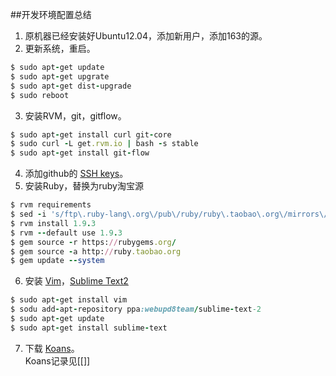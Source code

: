 ##开发环境配置总结

1. 原机器已经安装好Ubuntu12.04，添加新用户，添加163的源。
2. 更新系统，重启。
```ruby
$ sudo apt-get update
$ sudo apt-get upgrate
$ sudo apt-get dist-upgrade
$ sudo reboot
```
3. 安装RVM，git，gitflow。
```ruby
$ sudo apt-get install curl git-core
$ sudo curl -L get.rvm.io | bash -s stable
$ sudo apt-get install git-flow
```
4. 添加github的 [SSH keys](https://github.com/settings/ssh)。
5. 安装Ruby，替换为ruby淘宝源
```ruby
$ rvm requirements
$ sed -i 's/ftp\.ruby-lang\.org\/pub\/ruby/ruby\.taobao\.org\/mirrors\/ruby/g' ~/.rvm/config/db
$ rvm install 1.9.3
$ rvm --default use 1.9.3
$ gem source -r https://rubygems.org/
$ gem source -a http://ruby.taobao.org
$ gem update --system
```  
6. 安装 [Vim]()，[Sublime Text2]()
```ruby
$ sudo apt-get install vim
$ sodu add-apt-repository ppa:webupd8team/sublime-text-2
$ sudo apt-get update
$ sudo apt-get install sublime-text
```
7. 下载 [Koans](http://rubykoans.com/)。  
Koans记录见[[]]


